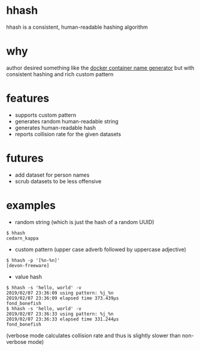 # hhash

hhash is a consistent, human-readable hashing algorithm

# why
author desired something like the 
[docker container name generator](https://github.com/moby/moby/blob/master/pkg/namesgenerator/names-generator.go)
but with consistent hashing and rich custom pattern 
 

# features
* supports custom pattern
* generates random human-readable string
* generates human-readable hash
* reports collision rate for the given datasets

# futures
* add dataset for person names
* scrub datasets to be less offensive

# examples
* random string (which is just the hash of a random UUID)
```
$ hhash
cedarn_kappa
```
* custom pattern (upper case adverb followed by uppercase adjective)
```
$ hhash -p '[%n-%n]'
[devon-freeware]
```
* value hash
```
$ hhash -s 'hello, world' -v
2019/02/07 23:36:09 using pattern: %j_%n
2019/02/07 23:36:09 elapsed time 373.439µs
fond_bonefish
$ hhash -s 'hello, world' -v
2019/02/07 23:36:33 using pattern: %j_%n
2019/02/07 23:36:33 elapsed time 331.244µs
fond_bonefish
```
(verbose mode calculates collision rate and thus is slightly slower than non-verbose mode)